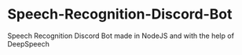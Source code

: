 # Speech-Recognition-Discord-Bot
Speech Recognition Discord Bot made in NodeJS and with the help of DeepSpeech
